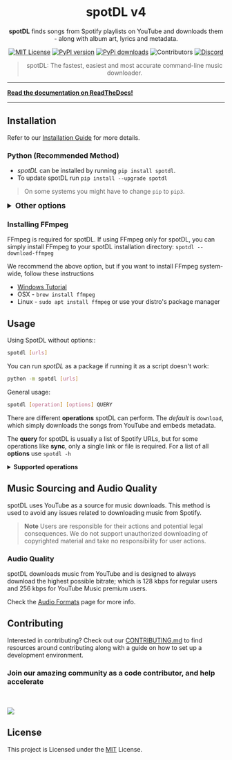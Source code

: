 <!--- mdformat-toc start --slug=github --->

<!---
!!! IF EDITING THE README, ENSURE TO COPY THE WHOLE FILE TO index.md in `/docs/` AND REMOVE THE REFERENCES TO ReadTheDocs THERE.
--->

<div align="center">

# spotDL v4

**spotDL** finds songs from Spotify playlists on YouTube and downloads them - along with album art, lyrics and metadata.

[![MIT License](https://img.shields.io/github/license/spotdl/spotify-downloader?color=44CC11&style=flat-square)](https://github.com/spotDL/spotify-downloader/blob/master/LICENSE)
[![PyPI version](https://img.shields.io/pypi/pyversions/spotDL?color=%2344CC11&style=flat-square)](https://pypi.org/project/spotdl/)
[![PyPi downloads](https://img.shields.io/pypi/dw/spotDL?label=downloads@pypi&color=344CC11&style=flat-square)](https://pypi.org/project/spotdl/)
![Contributors](https://img.shields.io/github/contributors/spotDL/spotify-downloader?style=flat-square)
[![Discord](https://img.shields.io/discord/771628785447337985?label=discord&logo=discord&style=flat-square)](https://discord.gg/xCa23pwJWY)

> spotDL: The fastest, easiest and most accurate command-line music downloader.

</div>

---

**[Read the documentation on ReadTheDocs!](https://spotdl.readthedocs.io)**

---

## Installation

Refer to our [Installation Guide](https://spotdl.rtfd.io/en/latest/installation/) for more details.

### Python (Recommended Method)

-   _spotDL_ can be installed by running `pip install spotdl`.
-   To update spotDL run `pip install --upgrade spotdl`

> On some systems you might have to change `pip` to `pip3`.

<details>
    <summary style="font-size:1.25em"><strong>Other options</strong></summary>

-   Prebuilt executable
    -   You can download the latest version from the
        [Releases Tab](https://github.com/spotDL/spotify-downloader/releases)
-   On Termux
    -   `curl -L https://raw.githubusercontent.com/spotDL/spotify-downloader/master/scripts/termux.sh | sh`
-   Arch
    -   There is an [Arch User Repository (AUR) package](https://aur.archlinux.org/packages/spotdl/) for
        spotDL.
-   Docker

    -   Build image:

        ```bash
        docker build -t spotdl .
        ```

    -   Launch container with spotDL parameters (see section below). You need to create mapped
        volume to access song files

        ```bash
        docker run --rm -v $(pwd):/music spotdl download [trackUrl]
        ```

-   Build from source
    ```bash
    git clone https://github.com/spotDL/spotify-downloader && cd spotify-downloader
    pip install uv
    uv sync
    uv run python3 scripts/build.py
    ```
    An executable is created in `spotify-downloader/dist/`.

</details>

### Installing FFmpeg

FFmpeg is required for spotDL. If using FFmpeg only for spotDL, you can simply install FFmpeg to your spotDL installation directory:
`spotdl --download-ffmpeg`

We recommend the above option, but if you want to install FFmpeg system-wide,
follow these instructions

-   [Windows Tutorial](https://windowsloop.com/install-ffmpeg-windows-10/)
-   OSX - `brew install ffmpeg`
-   Linux - `sudo apt install ffmpeg` or use your distro's package manager

## Usage

Using SpotDL without options::

```sh
spotdl [urls]
```

You can run _spotDL_ as a package if running it as a script doesn't work:

```sh
python -m spotdl [urls]
```

General usage:

```sh
spotdl [operation] [options] QUERY
```

There are different **operations** spotDL can perform. The _default_ is `download`, which simply downloads the songs from YouTube and embeds metadata.

The **query** for spotDL is usually a list of Spotify URLs, but for some operations like **sync**, only a single link or file is required.
For a list of all **options** use `spotdl -h`

<details>
<summary style="font-size:1em"><strong>Supported operations</strong></summary>

-   `save`: Saves only the metadata from Spotify without downloading anything.

    -   Usage:
        `spotdl save [query] --save-file {filename}.spotdl`

-   `web`: Starts a web interface instead of using the command line. However, it has limited features and only supports downloading single songs.

-   `url`: Get direct download link for each song from the query.

    -   Usage:
        `spotdl url [query]`

-   `sync`: Updates directories. Compares the directory with the current state of the playlist. Newly added songs will be downloaded and removed songs will be deleted. No other songs will be downloaded and no other files will be deleted.

    -   Usage:
        `spotdl sync [query] --save-file {filename}.spotdl`

        This create a new **sync** file, to update the directory in the future, use:

        `spotdl sync {filename}.spotdl`

-   `meta`: Updates metadata for the provided song files.

</details>

## Music Sourcing and Audio Quality

spotDL uses YouTube as a source for music downloads. This method is used to avoid any issues related to downloading music from Spotify.

> **Note**
> Users are responsible for their actions and potential legal consequences. We do not support unauthorized downloading of copyrighted material and take no responsibility for user actions.

### Audio Quality

spotDL downloads music from YouTube and is designed to always download the highest possible bitrate; which is 128 kbps for regular users and 256 kbps for YouTube Music premium users.

Check the [Audio Formats](docs/usage.md#audio-formats-and-quality) page for more info.

## Contributing

Interested in contributing? Check out our [CONTRIBUTING.md](docs/CONTRIBUTING.md) to find
resources around contributing along with a guide on how to set up a development environment.

### Join our amazing community as a code contributor, and help accelerate

<br><br>
<a href="https://github.com/spotDL/spotify-downloader/graphs/contributors">
<img class="dark-light" src="https://contrib.rocks/image?repo=spotDL/spotify-downloader&anon=0&columns=25&max=100&r=true" />
</a>

## License

This project is Licensed under the [MIT](/LICENSE) License.
